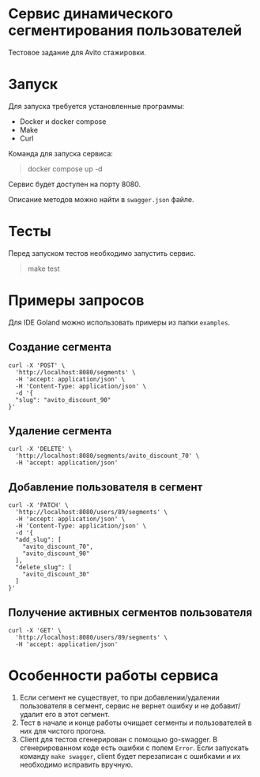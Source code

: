 # Сервис динамического сегментирования пользователей
Тестовое задание для Avito стажировки.


# Запуск
Для запуска требуется установленные программы:
* Docker и docker compose
* Make
* Curl

Команда для запуска сервиса:
> docker compose up -d

Сервис будет доступен на порту 8080.

Описание методов можно найти в `swagger.json` файле.


# Тесты
Перед запуском тестов необходимо запустить сервис.

> make test

# Примеры запросов

Для IDE Goland можно использовать примеры из папки `examples`.
## Создание сегмента

``` 
curl -X 'POST' \
  'http://localhost:8080/segments' \
  -H 'accept: application/json' \
  -H 'Content-Type: application/json' \
  -d '{
  "slug": "avito_discount_90"
}'
```
## Удаление сегмента
``` 
curl -X 'DELETE' \
  'http://localhost:8080/segments/avito_discount_70' \
  -H 'accept: application/json'
``` 
## Добавление пользователя в сегмент
``` 
curl -X 'PATCH' \
  'http://localhost:8080/users/89/segments' \
  -H 'accept: application/json' \
  -H 'Content-Type: application/json' \
  -d '{
  "add_slug": [
    "avito_discount_70",
    "avito_discount_90"
  ],
  "delete_slug": [
    "avito_discount_30"
  ]
}'
```
## Получение активных сегментов пользователя
```
curl -X 'GET' \
  'http://localhost:8080/users/89/segments' \
  -H 'accept: application/json'
```

# Особенности работы сервиса

1. Если сегмент не существует, то при добавлении/удалении пользователя в сегмент, сервис не вернет ошибку
и не добавит/удалит его в этот сегмент.
2. Тест в начале и конце работы очищает сегменты и пользователей в них для чистого прогона.
3. Client для тестов сгенерирован с помощью go-swagger. В сгенерированном коде есть ошибки с полем `Error`.
   Если запускать команду `make swagger`, client будет перезаписан с ошибками и их необходимо исправить вручную.
